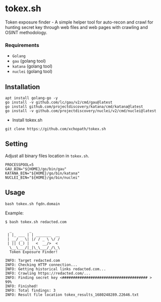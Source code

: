 # tokex.sh

Token exposure finder - A simple helper tool for auto-recon and crawl for hunting secret key through web files and web pages with crawling and OSINT methodology.

### Requirements
- `Golang`
- `gau` (golang tool)
- `katana` (golang tool)
- `nuclei` (golang tool)

## Installation

```
apt install golang-go -y
go install -v github.com/lc/gau/v2/cmd/gau@latest
go install github.com/projectdiscovery/katana/cmd/katana@latest
go install -v github.com/projectdiscovery/nuclei/v2/cmd/nuclei@latest
```

- Install tokex.sh

```
git clone https://github.com/xchopath/tokex.sh
```

## Setting

Adjust all binary files location in `tokex.sh`.

```
PROCESSPOOL=5
GAU_BIN="${HOME}/go/bin/gau"
KATANA_BIN="${HOME}/go/bin/katana"
NUCLEI_BIN="${HOME}/go/bin/nuclei"
```

## Usage

```
bash tokex.sh fqdn.domain
```

Example:

```
$ bash tokex.sh redacted.com

  _        _             
 | |_ ___ | | _______  __
 | __/ _ \| |/ / _ \ \/ /
 | || (_) |   <  __/>  < 
  \__\___/|_|\_\___/_/\_\
  Token Exposure Finder!

INFO: Target redacted.com
INFO: Checking HTTP connection...
INFO: Getting historical links redacted.com...
INFO: Crawling https://redacted.com/...
INFO: Finding secret key <####################################### > 99%
INFO: Finished!
INFO: Total findings: 3
INFO: Result file location tokex_results_1680248289.22646.txt
```
